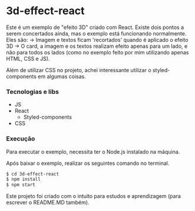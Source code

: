 # 3d-effect-react

Este é um exemplo de "efeito 3D" criado com React. Existe dois pontos a serem concertados ainda, mas o exemplo está funcionando normalmente. Eles são:
-> Imagem e textos ficam 'recortados' quando é aplicado o efeito 3D
-> O card, a imagem e os textos realizam efeito apenas para um lado, e não para todos os lados (como no exemplo feito por mim utilizando apenas HTML, CSS e JS).

Além de utilizar CSS no projeto, achei interessante utilizar o styled-components em algumas coisas.

### Tecnologias e libs

* JS
* React
    * Styled-components   
* CSS

### Execução

Para executar o exemplo, necessita ter o Node.js instalado na máquina.

Após baixar o exemplo, realizar os seguintes comando no terminal.

```sh
$ cd 3d-effect-react
$ npm install 
$ npm start
```

Este projeto foi criado com o intuito para estudos e aprendizagem (para escrever o README.MD também).
